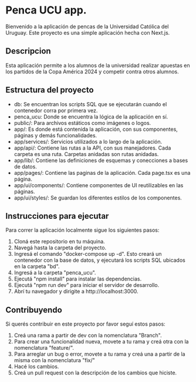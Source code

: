 # Penca UCU app.
Bienvenido a la aplicación de pencas de la Universidad Católica del Uruguay. Este proyecto es una simple aplicación hecha con Next.js.

## Descripcion
Esta aplicación permite a los alumnos de la universidad realizar apuestas en los partidos de la Copa América 2024 y competir contra otros alumnos.

## Estructura del proyecto
- db: Se encuentran los scripts SQL que se ejecutarán cuando el contenedor corra por primera vez.
- penca_ucu: Donde se encuentra la lógica de la aplicación en sí.
- public/: Para archivos estáticos como imágenes o logos.
- app/: Es donde está contenida la aplicación, con sus componentes, páginas y demás funcionalidades.
- app/services/: Servicios utilizados a lo largo de la aplicación. 
- app/api/: Contiene las rutas a la API, con sus manejadores. Cada carpeta es una ruta. Carpetas anidadas son rutas anidadas.
- app/lib/: Contiene las definiciones de esquemas y conecciones a bases de datos.
- app/pages/: Contiene las paginas de la aplicación. Cada page.tsx es una página.
- app/ui/components/: Contiene componentes de UI reutilizables en las páginas.
- app/ui/styles/: Se guardan los diferentes estilos de los componentes.

## Instrucciones para ejecutar
Para correr la aplicación localmente sigue los siguientes pasos:

1. Cloná este repositorio en tu máquina.
2. Navegá hasta la carpeta del proyecto.
3. Ingresá el comando "docker-compose up -d". Esto creará un contenedor con la base de datos, y ejecutará los scripts SQL ubicados en la carpeta "bd".
4. Ingresá a la carpeta "penca_ucu".
5. Ejecutá "npm install" para instalar las dependencias.
6. Ejecutá "npm run dev" para iniciar el servidor de desarrollo.
7. Abrí tu navegador y dirigite a http://localhost:3000.

## Contribuyendo
Si querés contribuir en este proyecto por favor seguí estos pasos:
1. Creá una rama a partir de dev con la nomenclatura "<nombreUsuario>Branch".
2. Para crear una funcionalidad nueva, movete a tu rama y creá otra con la nomenclatura "feature/<funcionalidad>".
3. Para arreglar un bug o error, movete a tu rama y creá una a partir de la misma con la nomenclatura "fix/<arreglo>"
4. Hacé los cambios.
5. Creá un pull request con la descripción de los cambios que hiciste.